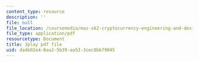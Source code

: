 ```yaml
---
content_type: resource
description: ''
file: null
file_location: /coursemedia/mas-s62-cryptocurrency-engineering-and-design-spring-2018/da4b02e40aa25b39aa533cec8bb79045_gF4Mkkhyz1Q.pdf
file_type: application/pdf
resourcetype: Document
title: 3play pdf file
uid: da4b02e4-0aa2-5b39-aa53-3cec8bb79045
---
```

